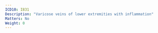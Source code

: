 ```yaml
---
ICD10: I831
Description: "Varicose veins of lower extremities with inflammation"
Matters: No
Weight: 0
---
```


